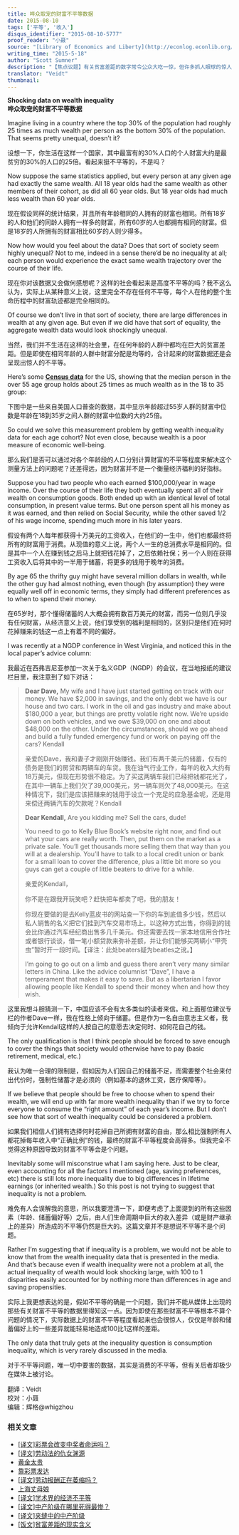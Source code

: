 ```yaml
---
title: 哗众取宠的财富不平等数据
date: 2015-08-10
tags: ['平等', '收入']
disqus_identifier: "2015-08-10-5777"
proof_reader: "小聂"
source: "[Library of Economics and Liberty](http://econlog.econlib.org/archives/2015/05/shocking_new_da.html)"
writing_time: "2015-5-18"
author: "Scott Sumner"
description: "【焦点议题】有关贫富差距的数字常令公众大吃一惊，但许多抓人眼球的惊人“差距、变化”，其实往往是统计假象，其背后根本没有人们以为它所揭示的事实，同一组数据，平凡还是惊艳，更多取决于如何组织和表述它，本文分析了其中一例，今后我们还会介绍更多。"
translator: "Veidt"
thumbnail:
---
```


**Shocking data on wealth inequality**  
**哗众取宠的财富不平等数据**

Imagine living in a country where the top 30% of the population had roughly 25 times as much wealth per person as the bottom 30% of the population. That seems pretty unequal, doesn’t it?

设想一下，你生活在这样一个国家，其中最富有的30%人口的个人财富大约是最贫穷的30%的人口的25倍。看起来挺不平等的，不是吗？

Now suppose the same statistics applied, but every person at any given age had exactly the same wealth. All 18 year olds had the same wealth as other members of their cohort, as did all 60 year olds. But 18 year olds had much less wealth than 60 year olds.

现在假设同样的统计结果，并且所有年龄相同的人拥有的财富也相同。所有18岁的人和他们的同龄人拥有一样多的财富，所有60岁的人也都拥有相同的财富。但是18岁的人所拥有的财富相比60岁的人则少得多。

Now how would you feel about the data? Does that sort of society seem highly unequal? Not to me, indeed in a sense there’d be no inequality at all; each person would experience the exact same wealth trajectory over the course of their life.

现在你对该数据又会做何感想呢？这样的社会看起来是高度不平等的吗？我不这么认为，实际上从某种意义上说，这里完全不存在任何不平等，每个人在他的整个生命历程中的财富轨迹都是完全相同的。

Of course we don’t live in that sort of society, there are large differences in wealth at any given age. But even if we did have that sort of equality, the aggregate wealth data would look shockingly unequal.

当然，我们并不生活在这样的社会里，在任何年龄的人群中都均在巨大的贫富差距。但是即使在相同年龄的人群中财富分配是均等的，合计起来的财富数据还是会呈现出惊人的不平等。

Here’s some [**Census data**](http://www.fool.com/investing/general/2015/05/17/americans-average-net-worth-by-age-how-do-you-comp.aspx?source=eogyholnk0000001) for the US, showing that the median person in the over 55 age group holds about 25 times as much wealth as in the 18 to 35 group:

下图中是一些来自美国人口普查的数据，其中显示年龄超过55岁人群的财富中位数是年龄在18到35岁之间人群的财富中位数的大约25倍。

So could we solve this measurement problem by getting wealth inequality data for each age cohort? Not even close, because wealth is a poor measure of economic well-being.

那么我们是否可以通过对各个年龄段的人口分别计算财富的不平等程度来解决这个测量方法上的问题呢？还差得远，因为财富并不是一个衡量经济福利的好指标。

Suppose you had two people who each earned $100,000/year in wage income. Over the course of their life they both eventually spent all of their wealth on consumption goods. Both ended up with an identical level of total consumption, in present value terms. But one person spent all his money as it was earned, and then relied on Social Security, while the other saved 1/2 of his wage income, spending much more in his later years.

假设有两个人每年都获得十万美元的工资收入，在他们的一生中，他们也都最终将所有的财富用于消费。从现值的意义上说，两个人一生的总消费水平是相同的。但是其中一个人在赚到钱之后马上就把钱花掉了，之后依赖社保；另一个人则在获得工资收入后将其中的一半用于储蓄，将更多的钱用于晚年的消费。

By age 65 the thrifty guy might have several million dollars in wealth, while the other guy had almost nothing, even though (by assumption) they were equally well off in economic terms, they simply had different preferences as to when to spend their money.

在65岁时，那个懂得储蓄的人大概会拥有数百万美元的财富，而另一位则几乎没有任何财富，从经济意义上说，他们享受到的福利是相同的，区别只是他们在何时花掉赚来的钱这一点上有着不同的偏好。

I was recently at a NGDP conference in West Virginia, and noticed this in the local paper’s advice column:

我最近在西弗吉尼亚参加一次关于名义GDP（NGDP）的会议，在当地报纸的建议栏目里，我注意到了如下对话：


> **Dear Dave,** My wife and I have just started getting on track with our money. We have $2,000 in savings, and the only debt we have is our house and two cars. I work in the oil and gas industry and make about $180,000 a year, but things are pretty volatile right now. We’re upside down on both vehicles, and we owe $39,000 on one and about $48,000 on the other. Under the circumstances, should we go ahead and build a fully funded emergency fund or work on paying off the cars? Kendall
> 
>  亲爱的Dave，我和妻子才刚刚开始赚钱。我们有两千美元的储蓄，仅有的债务是我们的房贷和两辆车的车贷。我在油气行业工作，每年的收入大约有18万美元，但现在形势很不稳定。为了买这两辆车我们已经把钱都花光了，在其中一辆车上我们欠了39,000美元，另一辆车则欠了48,000美元。在这种情况下，我们是应该把赚来的钱用于设立一个充足的应急基金呢，还是用来偿还两辆汽车的欠款呢？Kendall
> 
>  **Dear Kendall,** Are you kidding me? Sell the cars, dude!
> 
>  You need to go to Kelly Blue Book’s website right now, and find out what your cars are really worth. Then, put them on the market as a private sale. You’ll get thousands more selling them that way than you will at a dealership. You’ll have to talk to a local credit union or bank for a small loan to cover the difference, plus a little bit more so you guys can get a couple of little beaters to drive for a while.
> 
>  亲爱的Kendall，
> 
>  你不是在跟我开玩笑吧？赶快把车都卖了吧，我的朋友！
> 
>  你现在要做的是去Kelly蓝皮书的网站查一下你的车到底值多少钱，然后以私人销售的名义把它们挂到汽车交易市场上。以这种方式出售，你得到的钱会比你通过汽车经纪商出售多几千美元。你还需要去找一家本地信用合作社或者银行谈谈，借一笔小额贷款来弥补差额，并让你们能够买两辆小“甲壳虫”暂时开一段时间。【译注：此处beaters疑为beatles之讹。】
> 
>  I’m going to go out on a limb and guess there aren’t very many similar letters in China. Like the advice columnist “Dave”, I have a temperament that makes it easy to save. But as a libertarian I favor allowing people like Kendall to spend their money when and how they wish.

这里我想斗胆猜测一下，中国应该不会有太多类似的读者来信。和上面那位建议专栏的作者Dave一样，我在性格上倾向于储蓄。但是作为一名自由意志主义者，我倾向于允许Kendall这样的人按自己的意愿去决定何时、如何花自己的钱。

The only qualification is that I think people should be forced to save enough to cover the things that society would otherwise have to pay (basic retirement, medical, etc.)

我认为唯一合理的限制是，假如因为人们因自己的储蓄不足，而需要整个社会来付出代价时，强制性储蓄才是必须的（例如基本的退休工资，医疗保障等）。

If we believe that people should be free to choose when to spend their wealth, we will end up with far more wealth inequality than if we try to force everyone to consume the “right amount” of each year’s income. But I don’t see how that sort of wealth inequality could be considered a problem.

如果我们相信人们拥有选择何时花掉自己所拥有财富的自由，那么相比强制所有人都花掉每年收入中“正确比例”的钱，最终的财富不平等程度会高得多。但我完全不觉得这种原因导致的财富不平等会是个问题。

Inevitably some will misconstrue what I am saying here. Just to be clear, even accounting for all the factors I mentioned (age, saving preferences, etc) there is still lots more inequality due to big differences in lifetime earnings (or inherited wealth.) So this post is not trying to suggest that inequality is not a problem.

难免有人会误解我的意思，所以我要澄清一下，即便考虑了上面提到的所有这些因素（年龄、储蓄偏好等）之后，由人们生命周期中巨大的收入差异（或是财产继承上的差异）所造成的不平等仍然是巨大的。这篇文章并不是想说不平等不是个问题。

Rather I’m suggesting that if inequality is a problem, we would not be able to know that from the wealth inequality data that is presented in the media. And that’s because even if wealth inequality were not a problem at all, the actual inequality of wealth would look shocking large, with 100 to 1 disparities easily accounted for by nothing more than differences in age and saving propensities.

实际上我更想表达的是，假如不平等的确是一个问题，我们并不能从媒体上出现的那些有关财富不平等的数据里得知这一点。因为即使在那些财富不平等根本不算个问题的情况下，实际数据上的财富不平等程度看起来也会很惊人，仅仅是年龄和储蓄偏好上的一些差异就能轻易地造成100比1这样的差距。

The only data that truly gets at the inequality question is consumption inequality, which is very rarely discussed in the media.

对于不平等问题，唯一切中要害的数据，其实是消费的不平等，但有关后者却极少在媒体上被讨论。


翻译：Veidt  
校对：小聂  
编辑：辉格@whigzhou


### 相关文章

* [[译文]彩票会改变中奖者命运吗？](https://headsalon.org/archives/7385.html "[译文]彩票会改变中奖者命运吗？")
* [[译文]劳动法的仇女渊源](https://headsalon.org/archives/7466.html "[译文]劳动法的仇女渊源")
* [黄金太贵](https://headsalon.org/archives/7341.html "黄金太贵")
* [靠彩票发达](https://headsalon.org/archives/7191.html "靠彩票发达")
* [[译文]劳动报酬正在萎缩吗？](https://headsalon.org/archives/6838.html "[译文]劳动报酬正在萎缩吗？")
* [上海丈母娘](https://headsalon.org/archives/7046.html "上海丈母娘")
* [[译文]学术界的经济不平等](https://headsalon.org/archives/6196.html "[译文]学术界的经济不平等")
* [[译文]中产阶级在哪里死得最惨？](https://headsalon.org/archives/5927.html "[译文]中产阶级在哪里死得最惨？")
* [[译文]夹缝中的中产阶级](https://headsalon.org/archives/5839.html "[译文]夹缝中的中产阶级")
* [[饭文]贫富差距的现实含义](https://headsalon.org/archives/4914.html "[饭文]贫富差距的现实含义")

